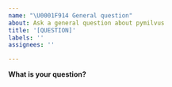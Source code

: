 ```yaml
---
name: "\U0001F914 General question"
about: Ask a general question about pymilvus
title: '[QUESTION]'
labels: ''
assignees: ''

---
```


**What is your question?**

